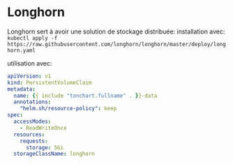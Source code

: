 # Longhorn
Longhorn sert à avoir une solution de stockage distribuée:
installation avec:
`kubectl apply -f https://raw.githubusercontent.com/longhorn/longhorn/master/deploy/longhorn.yaml  `

utilisation avec:
```yaml 
apiVersion: v1
kind: PersistentVolumeClaim
metadata:
  name: {{ include "tonchart.fullname" . }}-data
  annotations:
    "helm.sh/resource-policy": keep
spec:
  accessModes:
    - ReadWriteOnce
  resources:
    requests:
      storage: 5Gi
  storageClassName: longhorn
```
